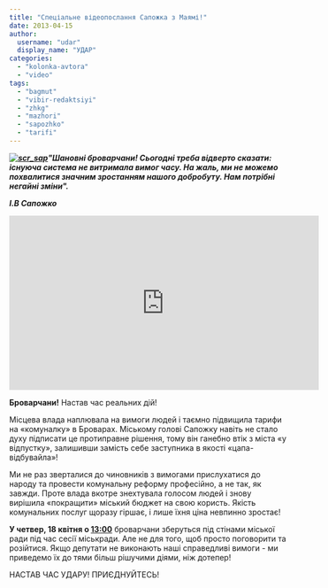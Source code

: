 ```yaml
---
title: "Спеціальне відеопослання Сапожка з Маямі!"
date: 2013-04-15
author: 
  username: "udar"
  display_name: "УДАР"
categories: 
  - "kolonka-avtora"
  - "video"
tags: 
  - "bagmut"
  - "vibir-redaktsiyi"
  - "zhkg"
  - "mazhori"
  - "sapozhko"
  - "tarifi"
---
```


**_[![scr_sap](https://mpz.brovary.org/wp-content/uploads/2013/04/scr_sap.jpg)](https://mpz.brovary.org/wp-content/uploads/2013/04/scr_sap.jpg)"Шановні броварчани! Сьогодні треба відверто сказати: існуюча система не витримала вимог часу. На жаль, ми не можемо похвалитися значним зростанням нашого добробуту. Нам потрібні негайні зміни"._**

**_І.В Сапожко_**

<iframe src="http://www.youtube.com/embed/SvRWMVRsfnc" height="315" width="560" allowfullscreen frameborder="0"></iframe>

**Броварчани!** Настав час реальних дій!

Місцева влада наплювала на вимоги людей і таємно підвищила тарифи на «комуналку» в Броварах. Міському голові Сапожку навіть не стало духу підписати це протиправне рішення, тому він ганебно втік з міста «у відпустку», залишивши замість себе заступника в якості «цапа-відбувайла»!

Ми не раз зверталися до чиновників з вимогами прислухатися до народу та провести комунальну реформу професійно, а не так, як завжди. Проте влада вкотре знехтувала голосом людей і знову вирішила «покращити» міський бюджет на свою користь. Якість комунальних послуг щоразу гіршає, і лише їхня ціна невпинно зростає!

**У четвер, 18 квітня о [13:00](http://www.youtube.com/watch?v=SvRWMVRsfnc#)** броварчани зберуться під стінами міської ради під час сесії міськради. Але не для того, щоб просто поговорити та розійтися. Якщо депутати не виконають наші справедливі вимоги - ми приведемо їх до тями більш рішучими діями, ніж дотепер!

НАСТАВ ЧАС УДАРУ! ПРИЄДНУЙТЕСЬ!
